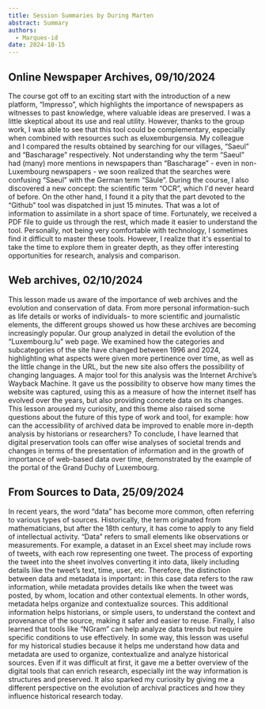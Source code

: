 ```yaml
---
title: Session Summaries by During Marten
abstract: Summary
authors:
  - Marques-id
date: 2024-10-15
---
```


## Online Newspaper Archives, 09/10/2024

The course got off to an exciting start with the introduction of a new platform, “Impresso”, which highlights the importance of newspapers as witnesses to past knowledge, where valuable ideas are preserved. I was a little skeptical about its use and real utility. However, thanks to the group work, I was able to see that this tool could be complementary, especially when combined with resources such as eluxemburgensia. My colleague and I compared the results obtained by searching for our villages, “Saeul” and “Bascharage” respectively. Not understanding why the term “Saeul” had (many) more mentions in newspapers than “Bascharage” - even in non-Luxembourg newspapers - we soon realized that the searches were confusing “Saeul” with the German term “Säule”.
During the course, I also discovered a new concept: the scientific term “OCR”, which I'd never heard of before. On the other hand, I found it a pity that the part devoted to the “Github” tool was dispatched in just 15 minutes. That was a lot of information to assimilate in a short space of time. Fortunately, we received a PDF file to guide us through the rest, which made it easier to understand the tool. Personally, not being very comfortable with technology, I sometimes find it difficult to master these tools. However, I realize that it's essential to take the time to explore them in greater depth, as they offer interesting opportunities for research, analysis and comparison.

## Web archives, 02/10/2024

This lesson made us aware of the importance of web archives and the evolution and conservation of data. From more personal information-such as life details or works of individuals- to more scientific and journalistic elements, the different groups showed us how these archives are becoming increasingly popular.
Our group analyzed in detail the evolution of the “Luxembourg.lu” web page. We examined how the categories and subcategories of the site have changed between 1996 and 2024, highlighting what aspects were given more pertinence over time, as well as the little change in the URL, but the new site also offers the possibility of changing languages. A major tool for this analysis was the Internet Archive’s Wayback Machine. It gave us the possibility to observe how many times the website was captured, using this as a measure of how the internet itself has evolved over the years, but also providing concrete data on its changes. This lesson aroused my curiosity, and this theme also raised some questions about the future of this type of work and tool, for example: how can the accessibility of archived data be improved to enable more in-depth analysis by historians or researchers?
To conclude, I have learned that digital preservation tools can offer wise analyses of societal trends and changes in terms of the presentation of information and in the growth of importance of web-based data over time, demonstrated by the example of the portal of the Grand Duchy of Luxembourg.

## From Sources to Data, 25/09/2024

In recent years, the word “data” has become more common, often referring to various types of sources. Historically, the term originated from mathematicians, but after the 18th century, it has come to apply to any field of intellectual activity. “Data” refers to small elements like observations or measurements. For example, a dataset in an Excel sheet may include rows of tweets, with each row representing one tweet. The process of exporting the tweet into the sheet involves converting it into data, likely including details like the tweet’s text, time, user, etc. Therefore, the distinction between data and metadata is important: in this case data refers to the raw information, while metadata provides details like when the tweet was posted, by whom, location and other contextual elements. In other words, metadata helps organize and contextualize sources. This additional information helps historians, or simple users, to understand the context and provenance of the source, making it safer and easier to reuse. Finally, I also learned that tools like “NGram” can help analyze data trends but require specific conditions to use effectively.
In some way, this lesson was useful for my historical studies because it helps me understand how data and metadata are used to organize, contextualize and analyze historical sources. Even if it was difficult at first, it gave me a better overview of the digital tools that can enrich research, especially int the way information is structures and preserved. It also sparked my curiosity by giving me a different perspective on the evolution of archival practices and how they influence historical research today.   

